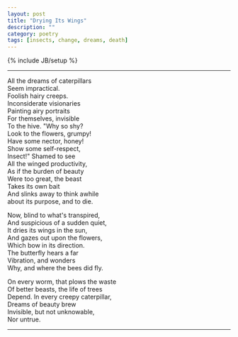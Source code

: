 ```yaml
---
layout: post
title: "Drying Its Wings"
description: ""
category: poetry
tags: [insects, change, dreams, death]
---
```

{% include JB/setup %}


---

All the dreams of caterpillars  
Seem impractical.   
Foolish hairy creeps.   
Inconsiderate visionaries  
Painting airy portraits   
For themselves, invisible  
To the hive. "Why so shy?  
Look to the flowers, grumpy!  
Have some nector, honey!  
Show some self-respect,   
Insect!" Shamed to see  
All the winged productivity,   
As if the burden of beauty  
Were too great, the beast  
Takes its own bait  
And slinks away to think awhile  
about its purpose, and to die.  

Now, blind to what's transpired,   
And suspicious of a sudden quiet,   
It dries its wings in the sun,  
And gazes out upon the flowers,   
Which bow in its direction.  
The butterfly hears a far  
Vibration, and wonders  
Why, and where the bees did fly.  

On every worm, that plows the waste  
Of better beasts, the life of trees  
Depend. In every creepy caterpillar,   
Dreams of beauty brew  
Invisible, but not unknowable,   
Nor untrue.  


---

